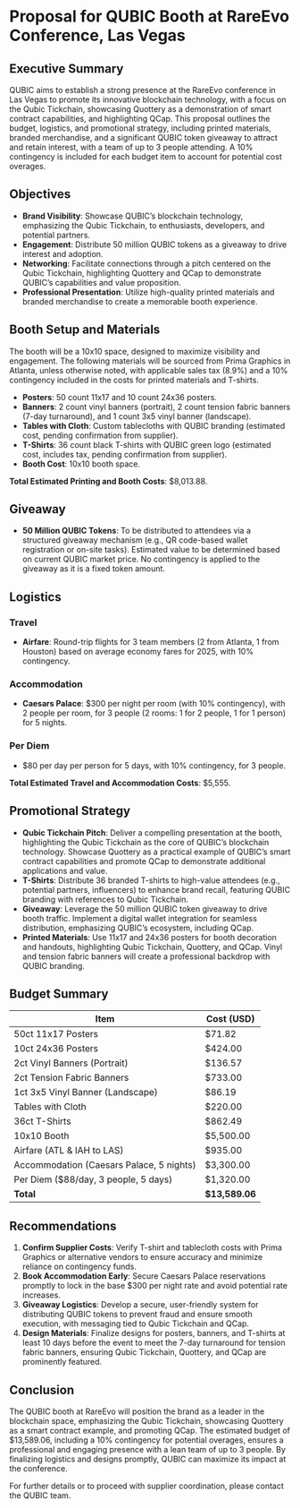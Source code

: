 # Proposal for QUBIC Booth at RareEvo Conference, Las Vegas

## Executive Summary
QUBIC aims to establish a strong presence at the RareEvo conference in Las Vegas to promote its innovative blockchain technology, with a focus on the Qubic Tickchain, showcasing Quottery as a demonstration of smart contract capabilities, and highlighting QCap. This proposal outlines the budget, logistics, and promotional strategy, including printed materials, branded merchandise, and a significant QUBIC token giveaway to attract and retain interest, with a team of up to 3 people attending. A 10% contingency is included for each budget item to account for potential cost overages.

## Objectives
- **Brand Visibility**: Showcase QUBIC’s blockchain technology, emphasizing the Qubic Tickchain, to enthusiasts, developers, and potential partners.
- **Engagement**: Distribute 50 million QUBIC tokens as a giveaway to drive interest and adoption.
- **Networking**: Facilitate connections through a pitch centered on the Qubic Tickchain, highlighting Quottery and QCap to demonstrate QUBIC’s capabilities and value proposition.
- **Professional Presentation**: Utilize high-quality printed materials and branded merchandise to create a memorable booth experience.

## Booth Setup and Materials
The booth will be a 10x10 space, designed to maximize visibility and engagement. The following materials will be sourced from Prima Graphics in Atlanta, unless otherwise noted, with applicable sales tax (8.9%) and a 10% contingency included in the costs for printed materials and T-shirts.

- **Posters**: 50 count 11x17 and 10 count 24x36 posters.
- **Banners**: 2 count vinyl banners (portrait), 2 count tension fabric banners (7-day turnaround), and 1 count 3x5 vinyl banner (landscape).
- **Tables with Cloth**: Custom tablecloths with QUBIC branding (estimated cost, pending confirmation from supplier).
- **T-Shirts**: 36 count black T-shirts with QUBIC green logo (estimated cost, includes tax, pending confirmation from supplier).
- **Booth Cost**: 10x10 booth space.

**Total Estimated Printing and Booth Costs**: $8,013.88.

## Giveaway
- **50 Million QUBIC Tokens**: To be distributed to attendees via a structured giveaway mechanism (e.g., QR code-based wallet registration or on-site tasks). Estimated value to be determined based on current QUBIC market price. No contingency is applied to the giveaway as it is a fixed token amount.

## Logistics
### Travel
- **Airfare**: Round-trip flights for 3 team members (2 from Atlanta, 1 from Houston) based on average economy fares for 2025, with 10% contingency.

### Accommodation
- **Caesars Palace**: $300 per night per room (with 10% contingency), with 2 people per room, for 3 people (2 rooms: 1 for 2 people, 1 for 1 person) for 5 nights.

### Per Diem
- $80 per day per person for 5 days, with 10% contingency, for 3 people.

**Total Estimated Travel and Accommodation Costs**: $5,555.

## Promotional Strategy
- **Qubic Tickchain Pitch**: Deliver a compelling presentation at the booth, highlighting the Qubic Tickchain as the core of QUBIC’s blockchain technology. Showcase Quottery as a practical example of QUBIC’s smart contract capabilities and promote QCap to demonstrate additional applications and value.
- **T-Shirts**: Distribute 36 branded T-shirts to high-value attendees (e.g., potential partners, influencers) to enhance brand recall, featuring QUBIC branding with references to Qubic Tickchain.
- **Giveaway**: Leverage the 50 million QUBIC token giveaway to drive booth traffic. Implement a digital wallet integration for seamless distribution, emphasizing QUBIC’s ecosystem, including QCap.
- **Printed Materials**: Use 11x17 and 24x36 posters for booth decoration and handouts, highlighting Qubic Tickchain, Quottery, and QCap. Vinyl and tension fabric banners will create a professional backdrop with QUBIC branding.

## Budget Summary
| Item | Cost (USD) |
|------|------------|
| 50ct 11x17 Posters | $71.82 |
| 10ct 24x36 Posters | $424.00 |
| 2ct Vinyl Banners (Portrait) | $136.57 |
| 2ct Tension Fabric Banners | $733.00 |
| 1ct 3x5 Vinyl Banner (Landscape) | $86.19 |
| Tables with Cloth | $220.00 |
| 36ct T-Shirts | $862.49 |
| 10x10 Booth | $5,500.00 |
| Airfare (ATL & IAH to LAS) | $935.00 |
| Accommodation (Caesars Palace, 5 nights) | $3,300.00 |
| Per Diem ($88/day, 3 people, 5 days) | $1,320.00 |
| **Total** | **$13,589.06** |

## Recommendations
1. **Confirm Supplier Costs**: Verify T-shirt and tablecloth costs with Prima Graphics or alternative vendors to ensure accuracy and minimize reliance on contingency funds.
2. **Book Accommodation Early**: Secure Caesars Palace reservations promptly to lock in the base $300 per night rate and avoid potential rate increases.
3. **Giveaway Logistics**: Develop a secure, user-friendly system for distributing QUBIC tokens to prevent fraud and ensure smooth execution, with messaging tied to Qubic Tickchain and QCap.
4. **Design Materials**: Finalize designs for posters, banners, and T-shirts at least 10 days before the event to meet the 7-day turnaround for tension fabric banners, ensuring Qubic Tickchain, Quottery, and QCap are prominently featured.

## Conclusion
The QUBIC booth at RareEvo will position the brand as a leader in the blockchain space, emphasizing the Qubic Tickchain, showcasing Quottery as a smart contract example, and promoting QCap. The estimated budget of $13,589.06, including a 10% contingency for potential overages, ensures a professional and engaging presence with a lean team of up to 3 people. By finalizing logistics and designs promptly, QUBIC can maximize its impact at the conference.

For further details or to proceed with supplier coordination, please contact the QUBIC team.
